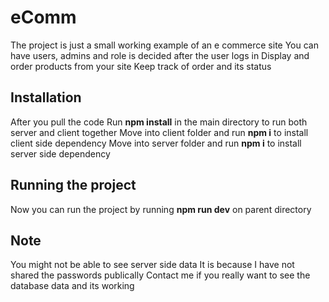 # eComm

The project is just a small working example of an e commerce site
You can have users, admins and role is decided after the user logs in
Display and order products from your site
Keep track of order and its status

## Installation

After you pull the code
Run **npm install** in the main directory to run both server and client together
Move into client folder and run **npm i** to install client side dependency
Move into server folder and run **npm i** to install server side dependency

## Running the project

Now you can run the project by running **npm run dev** on parent directory

## Note

You might not be able to see server side data
It is because I have not shared the passwords publically
Contact me if you really want to see the database data and its working
